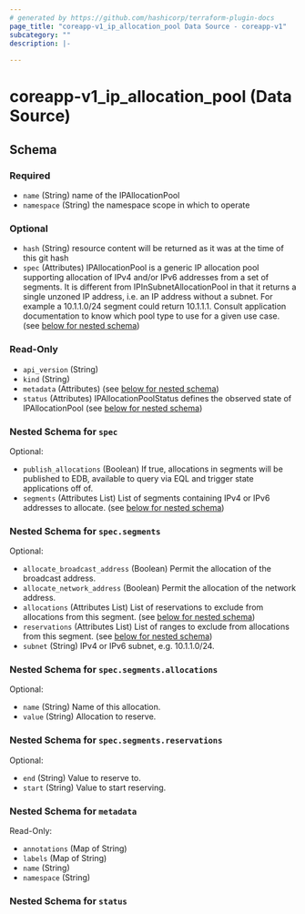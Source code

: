 ```yaml
---
# generated by https://github.com/hashicorp/terraform-plugin-docs
page_title: "coreapp-v1_ip_allocation_pool Data Source - coreapp-v1"
subcategory: ""
description: |-
  
---
```


# coreapp-v1_ip_allocation_pool (Data Source)





<!-- schema generated by tfplugindocs -->
## Schema

### Required

- `name` (String) name of the IPAllocationPool
- `namespace` (String) the namespace scope in which to operate

### Optional

- `hash` (String) resource content will be returned as it was at the time of this git hash
- `spec` (Attributes) IPAllocationPool is a generic IP allocation pool supporting allocation of IPv4 and/or IPv6 addresses from a set of segments.
It is different from IPInSubnetAllocationPool in that it returns a single unzoned IP address, i.e. an IP address without a subnet. For example a 10.1.1.0/24 segment could return 10.1.1.1.
Consult application documentation to know which pool type to use for a given use case. (see [below for nested schema](#nestedatt--spec))

### Read-Only

- `api_version` (String)
- `kind` (String)
- `metadata` (Attributes) (see [below for nested schema](#nestedatt--metadata))
- `status` (Attributes) IPAllocationPoolStatus defines the observed state of IPAllocationPool (see [below for nested schema](#nestedatt--status))

<a id="nestedatt--spec"></a>
### Nested Schema for `spec`

Optional:

- `publish_allocations` (Boolean) If true, allocations in segments will be published to EDB, available to query via EQL and trigger state applications off of.
- `segments` (Attributes List) List of segments containing IPv4 or IPv6 addresses to allocate. (see [below for nested schema](#nestedatt--spec--segments))

<a id="nestedatt--spec--segments"></a>
### Nested Schema for `spec.segments`

Optional:

- `allocate_broadcast_address` (Boolean) Permit the allocation of the broadcast address.
- `allocate_network_address` (Boolean) Permit the allocation of the network address.
- `allocations` (Attributes List) List of reservations to exclude from allocations from this segment. (see [below for nested schema](#nestedatt--spec--segments--allocations))
- `reservations` (Attributes List) List of ranges to exclude from allocations from this segment. (see [below for nested schema](#nestedatt--spec--segments--reservations))
- `subnet` (String) IPv4 or IPv6 subnet, e.g. 10.1.1.0/24.

<a id="nestedatt--spec--segments--allocations"></a>
### Nested Schema for `spec.segments.allocations`

Optional:

- `name` (String) Name of this allocation.
- `value` (String) Allocation to reserve.


<a id="nestedatt--spec--segments--reservations"></a>
### Nested Schema for `spec.segments.reservations`

Optional:

- `end` (String) Value to reserve to.
- `start` (String) Value to start reserving.




<a id="nestedatt--metadata"></a>
### Nested Schema for `metadata`

Read-Only:

- `annotations` (Map of String)
- `labels` (Map of String)
- `name` (String)
- `namespace` (String)


<a id="nestedatt--status"></a>
### Nested Schema for `status`
